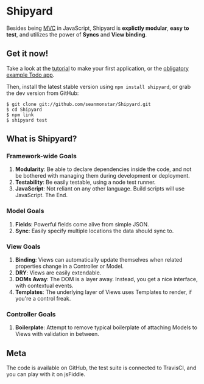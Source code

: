 Shipyard
===========

Besides being [MVC][mvc] in JavaScript, Shipyard is __explictly
modular__, __easy to test__, and utilizes the power of __Syncs__ and
__View binding__.

Get it now!
-----------

Take a look at the [tutorial](./topics/tutorial.md) to make your first
application, or the [obligatory example Todo app][todo].

Then, install the latest stable version using `npm install shipyard`, or
grab the dev version from GitHub:

	$ git clone git://github.com/seanmonstar/Shipyard.git
	$ cd Shipyard
	$ npm link
	$ shipyard test

What is Shipyard?
-----------------

### Framework-wide Goals

1. __Modularity__: Be able to declare dependencies inside the code, and not be bothered with managing them during development or deployment.
2. __Testability__: Be easily testable, using a node test runner.
3. __JavaScript__: Not reliant on any other language. Build scripts will use JavaScript. The End.

### Model Goals

1. __Fields__: Powerful fields come alive from simple JSON.
2. __Sync__: Easily specify multiple locations the data should sync to.

### View Goals

1. __Binding__: Views can automatically update themselves when related
   properties change in a Controller or Model.
2. __DRY__: Views are easily extendable.
3. __DOMs Away__: The DOM is a layer away. Instead, you get a nice
   interface, with contextual events.
4. __Templates__: The underlying layer of Views uses Templates to
   render, if you're a control freak.

### Controller Goals

1. __Boilerplate__: Attempt to remove typical boilerplate of attaching
   Models to Views with validation in between.

Meta
----

The code is available on GitHub, the test suite is connected to
TravisCI, and you can play with it on jsFiddle.

[mvc]: http://en.wikipedia.org/wiki/Model%E2%80%93view]E2%80%93controller
[todo]: /Shipyard/examples/tasks/
